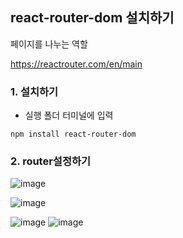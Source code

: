 ## react-router-dom 설치하기 
페이지를 나누는 역할

https://reactrouter.com/en/main

### 1. 설치하기

- 실행 폴더 터미널에 입력

```
npm install react-router-dom
```

### 2. router설정하기

![image](https://github.com/OnlyREHA/React/assets/145514740/d0c3de92-9181-4d0e-9dbd-964df35e670d)      

![image](https://github.com/OnlyREHA/React/assets/145514740/66e9e42e-1e60-4f9a-858e-334338239e05)

![image](https://github.com/OnlyREHA/React/assets/145514740/40684f12-8bdb-4dc6-a6d4-fefb8e994d6b)          ![image](https://github.com/OnlyREHA/React/assets/145514740/998e58b1-98d3-4e6c-86e0-f417ae535064)



